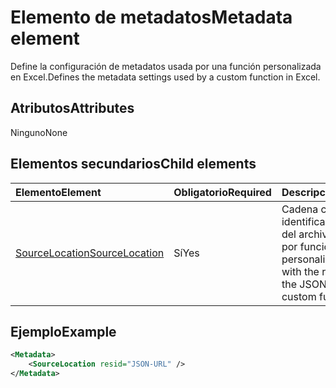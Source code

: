 # <a name="metadata-element"></a><span data-ttu-id="beee9-101">Elemento de metadatos</span><span class="sxs-lookup"><span data-stu-id="beee9-101">Metadata element</span></span>

<span data-ttu-id="beee9-102">Define la configuración de metadatos usada por una función personalizada en Excel.</span><span class="sxs-lookup"><span data-stu-id="beee9-102">Defines the metadata settings used by a custom function in Excel.</span></span>

## <a name="attributes"></a><span data-ttu-id="beee9-103">Atributos</span><span class="sxs-lookup"><span data-stu-id="beee9-103">Attributes</span></span>

<span data-ttu-id="beee9-104">Ninguno</span><span class="sxs-lookup"><span data-stu-id="beee9-104">None</span></span>

## <a name="child-elements"></a><span data-ttu-id="beee9-105">Elementos secundarios</span><span class="sxs-lookup"><span data-stu-id="beee9-105">Child elements</span></span>

|  <span data-ttu-id="beee9-106">Elemento</span><span class="sxs-lookup"><span data-stu-id="beee9-106">Element</span></span>  |  <span data-ttu-id="beee9-107">Obligatorio</span><span class="sxs-lookup"><span data-stu-id="beee9-107">Required</span></span>  |  <span data-ttu-id="beee9-108">Descripción</span><span class="sxs-lookup"><span data-stu-id="beee9-108">Description</span></span>  |
|:-----|:-----|:-----|
|  [<span data-ttu-id="beee9-109">SourceLocation</span><span class="sxs-lookup"><span data-stu-id="beee9-109">SourceLocation</span></span>](customfunctionssourcelocation.md)  |  <span data-ttu-id="beee9-110">Sí</span><span class="sxs-lookup"><span data-stu-id="beee9-110">Yes</span></span>  | <span data-ttu-id="beee9-111">Cadena con el identificador de recurso del archivo JSON usado por funciones personalizadas.</span><span class="sxs-lookup"><span data-stu-id="beee9-111">String with the resource id of the JSON file used by custom functions.</span></span> |

## <a name="example"></a><span data-ttu-id="beee9-112">Ejemplo</span><span class="sxs-lookup"><span data-stu-id="beee9-112">Example</span></span>

```xml
<Metadata>
    <SourceLocation resid="JSON-URL" />
</Metadata>
```

